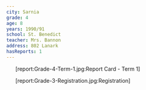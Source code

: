 ```yaml
---
city: Sarnia
grade: 4
age: 8
years: 1990/91
school: St. Benedict
teacher: Mrs. Bannon
address: 802 Lanark
hasReports: 1
---
```


<ul>
[report:Grade-4-Term-1.jpg:Report Card - Term 1]
</ul>

<ul>
[report:Grade-3-Registration.jpg:Registration]
</ul>
